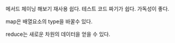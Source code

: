 메서드 체이닝 해보기
재사용 쉽다.
테스트 코드 짜기가 쉽다.
가독성이 좋다.

map은 배열요소의 type을 바꿀수 있다.

reduce는 새로운 차원의 데이터을 얻을 수 있다.
